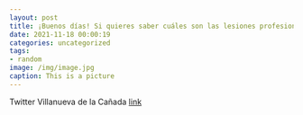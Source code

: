 ```yaml
---
layout: post
title: ¡Buenos días! Si quieres saber cuáles son las lesiones profesionales más frecuentes y cómo corregir malas posturas, no te pierda...
date: 2021-11-18 00:00:19
categories: uncategorized
tags:
- random
image: /img/image.jpg
caption: This is a picture
---
```

Twitter Villanueva de la Cañada [link](https://twitter.com/AytoVDLCanada/status/1460896001473064961)

